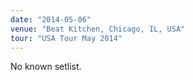 ```yaml
---
date: "2014-05-06"
venue: "Beat Kitchen, Chicago, IL, USA"
tour: "USA Tour May 2014"
---
```


No known setlist.
